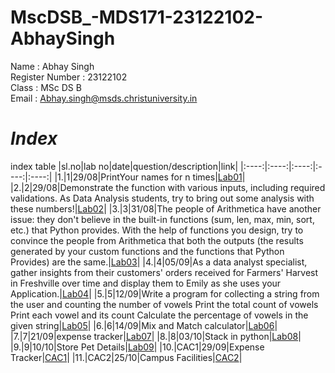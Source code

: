 # MscDSB_-MDS171-23122102-AbhaySingh

Name : Abhay Singh     
Register Number : 23122102     
Class : MSc DS B     
Email : Abhay.singh@msds.christuniversity.in     


# *Index*



index table
|sl.no|lab no|date|question/description|link|
|:----:|:----:|:----:|:----:|:----:|
|1.|1|29/08|PrintYour names for n times|[Lab01](https://github.com/wantabae/MscDSB_-MDS171-23122102-AbhaySingh/blob/58576a01e5b5b82b0c0196fd5f5ae689cb238299/lab01.ipynb)|
|2.|2|29/08|Demonstrate the function with various inputs, including required validations. As Data Analysis students, try to bring out some analysis with these numbers!|[Lab02](https://github.com/wantabae/MscDSB_-MDS171-23122102-AbhaySingh/blob/58576a01e5b5b82b0c0196fd5f5ae689cb238299/lab02.ipynb)|
|3.|3|31/08|The people of Arithmetica have another issue: they don't believe in the built-in functions (sum, len, max, min, sort, etc.) that Python provides. With the help of functions you design, try to convince the people from Arithmetica that both the outputs (the results generated by your custom functions and the functions that Python Provides) are the same.|[Lab03](https://github.com/wantabae/MscDSB_-MDS171-23122102-AbhaySingh/blob/58576a01e5b5b82b0c0196fd5f5ae689cb238299/lab03.ipynb)|
|4.|4|05/09|As a data analyst specialist, gather insights from their customers' orders received for Farmers' Harvest in Freshville over time and display them to Emily as she uses your Application.|[Lab04](https://github.com/wantabae/MscDSB_-MDS171-23122102-AbhaySingh/blob/58576a01e5b5b82b0c0196fd5f5ae689cb238299/lab04.ipynb)|
|5.|5|12/09|Write a program for collecting a string from the user and counting the number of vowels Print the total count of vowels Print each vowel and its count Calculate the percentage of vowels in the given string|[Lab05](https://github.com/wantabae/MscDSB_-MDS171-23122102-AbhaySingh/blob/58576a01e5b5b82b0c0196fd5f5ae689cb238299/lab05.ipynb)|
|6.|6|14/09|Mix and Match calculator|[Lab06](https://github.com/wantabae/MscDSB_-MDS171-23122102-AbhaySingh/blob/58576a01e5b5b82b0c0196fd5f5ae689cb238299/lab06.ipynb/lab%2006.ipynb)|
|7.|7|21/09|expense tracker|[Lab07](https://github.com/wantabae/MscDSB_-MDS171-23122102-AbhaySingh/blob/cdbf69eeb1a0c829fe44097a78d6a5597940d3a3/lab07.ipynb)|
|8.|8|03/10|Stack in python|[Lab08](https://github.com/wantabae/MscDSB_-MDS171-23122102-AbhaySingh/blob/ff0ca4f4e532ad3fc05165b9c188880f29fc5a32/lab08.py)|
|9.|9|10/10|Store Pet Details|[Lab09](https://github.com/wantabae/MscDSB_-MDS171-23122102-AbhaySingh/tree/e26db18d0da8e8aab091a17b3baa704b1dec48ed/lab09)|
|10.|CAC1|29/09|Expense Tracker|[CAC1](https://github.com/wantabae/MscDSB_-MDS171-23122102-AbhaySingh/blob/297bae91487358f9ffdc17a73de2dee2f639ab00/CAC1/Python%20Group%20Assignment.ipynb)|
|11.|CAC2|25/10|Campus Facilities|[CAC2](https://github.com/wantabae/MscDSB_-MDS171-23122102-AbhaySingh/blob/297bae91487358f9ffdc17a73de2dee2f639ab00/CAC2/d2.ipynb)|
